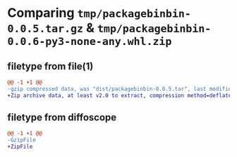 # Comparing `tmp/packagebinbin-0.0.5.tar.gz` & `tmp/packagebinbin-0.0.6-py3-none-any.whl.zip`

## filetype from file(1)

```diff
@@ -1 +1 @@
-gzip compressed data, was "dist/packagebinbin-0.0.5.tar", last modified: Fri May  5 08:47:58 2023, max compression
+Zip archive data, at least v2.0 to extract, compression method=deflate
```

## filetype from diffoscope

```diff
@@ -1 +1 @@
-GzipFile
+ZipFile
```

